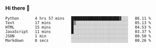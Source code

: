 ### Hi there 👋

<!--START_SECTION:waka-->

```text
Python       4 hrs 57 mins   █████████████████████▓░░░   86.11 %
Text         17 mins         █▒░░░░░░░░░░░░░░░░░░░░░░░   05.13 %
HTML         15 mins         █░░░░░░░░░░░░░░░░░░░░░░░░   04.53 %
JavaScript   11 mins         █░░░░░░░░░░░░░░░░░░░░░░░░   03.37 %
JSON         1 min           ░░░░░░░░░░░░░░░░░░░░░░░░░   00.50 %
Markdown     0 secs          ░░░░░░░░░░░░░░░░░░░░░░░░░   00.26 %
```

<!--END_SECTION:waka-->
